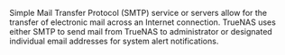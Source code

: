 &NewLine;

Simple Mail Transfer Protocol (SMTP) service or servers allow for the transfer of electronic mail across an Internet connection.
TrueNAS uses either SMTP to send mail from TrueNAS to administrator or designated individual email addresses for system alert notifications.

